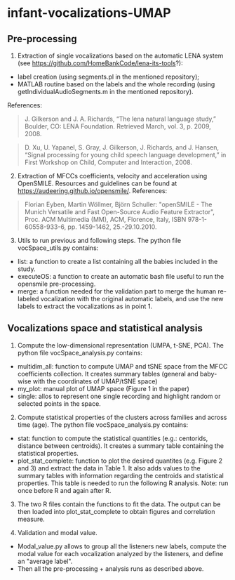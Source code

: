 # infant-vocalizations-UMAP

## Pre-processing
1. Extraction of single vocalizations based on the automatic LENA system (see https://github.com/HomeBankCode/lena-its-tools?):
* label creation (using segments.pl in the mentioned repository);
* MATLAB routine based on the labels and the whole recording (using getIndividualAudioSegments.m in the mentioned repository).

References:
> J. Gilkerson and J. A. Richards, “The lena natural language study,” Boulder, CO: LENA Foundation. Retrieved March, vol. 3, p. 2009, 2008.
 
> D. Xu, U. Yapanel, S. Gray, J. Gilkerson, J. Richards, and J. Hansen, “Signal processing for young child speech language development,” in First Workshop on Child, Computer and Interaction, 2008.

2. Extraction of MFCCs coefficients, velocity and acceleration using OpenSMILE. Resources and guidelines can be found at https://audeering.github.io/opensmile/. References:
> Florian Eyben, Martin Wöllmer, Björn Schuller: "openSMILE - The Munich Versatile and Fast Open-Source Audio Feature Extractor", Proc. ACM Multimedia (MM), ACM, Florence, Italy, ISBN 978-1-60558-933-6, pp. 1459-1462, 25.-29.10.2010.

3. Utils to run previous and following steps. The python file vocSpace_utils.py contains: 
* list: a function to create a list containing all the babies included in the study.
* executeOS: a function to create an automatic bash file useful to run the opensmile pre-processing.
* merge: a function needed for the validation part to merge the human re-labeled vocalization with the original automatic labels, and use the new labels to extract the vocalizations as in point 1. 

## Vocalizations space and statistical analysis
1. Compute the low-dimensional representation (UMPA, t-SNE, PCA). The python file vocSpace_analysis.py contains:
* multidim_all: function to compute UMAP and tSNE space from the MFCC coefficients collection. It creates summary tables (general and baby-wise with the coordinates of UMAP/tSNE space)
* my_plot: manual plot of UMAP space (Figure 1 in the paper)
* single: allos to represent one single recording and highlight random or selected points in the space. 

2. Compute statistical properties of the clusters across families and across time (age). The python file vocSpace_analysis.py contains:
* stat: function to compute the statistical quantities (e.g.: centorids, distance between centroids). It creates a summary table containing the statistical properties.
* plot_stat_complete: function to plot the desired quantites (e.g. Figure 2 and 3) and extract the data in Table 1. It also adds values to the summary tables with information regarding the centroids and statistical properties. This table is needed to run the following R analysis. Note: run once before R and again after R. 

3. The two R files contain the functions to fit the data. The output can be then loaded into plot_stat_complete to obtain figures and correlation measure.

4. Validation and modal value. 
* Modal_value.py allows to group all the listeners new labels, compute the modal value for each vocalization analyzed by the listeners, and define an "average label".
* Then all the pre-processing + analysis runs as described above.
